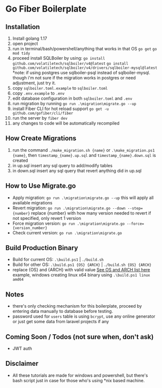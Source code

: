 
  
# Go Fiber Boilerplate    
## Installation
 1. Install golang 1.17
 2. open project
 3. run in terminal/bash/powershell/anything that works in that OS
     `go get` 
     `go mod tidy`
 4. proceed install SQLBoiler by using:
    `go install github.com/volatiletech/sqlboiler/v4@latest`
    `go install github.com/volatiletech/sqlboiler/v4/drivers/sqlboiler-mysql@latest`
    *note: if using postgres use sqlboiler-psql instead of sqlboiler-mysql. though i'm not sure if the migration works in postgres or need adjustment, just try it.
 5. copy `sqlboiler.toml.example` to `sqlboiler.toml` 
 6. copy `.env.example` to `.env`
 7. edit database configuration in both `sqlboiler.toml` and `.env`
 8. run migration by running `go run .\migration\migrate.go --up`
 9. install Fiber CLI for hot reload support 
    `go get -u github.com/gofiber/cli/fiber`
 10. run the server by `fiber dev`
 11. any changes to code will be automatically recompiled
## How Create Migrations
1. run the command `./make_migration.sh {name}` or `.\make_migration.ps1 {name}`, then `timestamp_{name}.up.sql` and `timestamp_{name}.down.sql` is created
3. in up.sql insert any sql query to add/modify tables
4. in down.sql insert any sql query that revert anything did in up.sql
## How to Use Migrate.go
- Apply migration: `go run .\migration\migrate.go --up`
  this will apply all available migrations
- Revert migration: `go run .\migration\migrate.go --down --step={number}`
  replace {number} with how many version needed to revert
  if not specified, only revert 1 version
- Force migration version: `go run .\migration\migrate.go --force={version_number}`
- Check current version: `go run .\migration\migrate.go`
## Build Production Binary
- Build for current OS: `.\build.ps1` | `./build.sh`
- Build for other OS: `.\build.ps1 {OS} {ARCH}` | `./build.sh {OS} {ARCH}`
- replace {OS} and {ARCH} with valid value
  [See OS and ARCH list here](https://gist.github.com/asukakenji/f15ba7e588ac42795f421b48b8aede63)
  example, windows creating linux x64 binary using `.\build.ps1 linux amd64`
## Notes
 - there's only checking mechanism for this boilerplate, proceed by entering data manually to database before testing.
 - password used for `users` table is using `bcrypt`, use any online generator or just get some data from laravel projects if any
## Coming Soon / Todos (not sure when, don't ask)
- JWT auth
## Disclaimer
- All these tutorials are made for windows and powershell, but there's bash script just in case for those who's using *nix based machine.